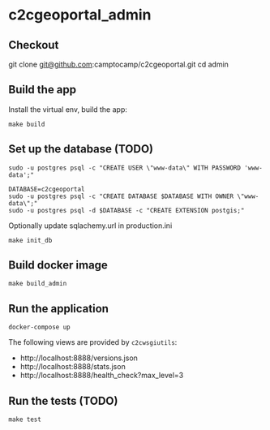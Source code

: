 # c2cgeoportal_admin

## Checkout

git clone git@github.com:camptocamp/c2cgeoportal.git
cd admin

## Build the app

Install the virtual env, build the app:
```
make build
```

## Set up the database (TODO)


```
sudo -u postgres psql -c "CREATE USER \"www-data\" WITH PASSWORD 'www-data';"

DATABASE=c2cgeoportal
sudo -u postgres psql -c "CREATE DATABASE $DATABASE WITH OWNER \"www-data\";"
sudo -u postgres psql -d $DATABASE -c "CREATE EXTENSION postgis;"
```

Optionally update sqlachemy.url in production.ini

```
make init_db
```


## Build docker image

```
make build_admin
```


## Run the application

```
docker-compose up
```

The following views are provided by `c2cwsgiutils`:
 * http://localhost:8888/versions.json
 * http://localhost:8888/stats.json
 * http://localhost:8888/health_check?max_level=3


## Run the tests (TODO)

```
make test
```